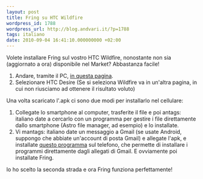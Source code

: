 ```yaml
---
layout: post
title: Fring su HTC Wildfire
wordpress_id: 1788
wordpress_url: http://blog.andvari.it/?p=1788
tags: italiano
date: 2010-09-04 16:41:10.000000000 +02:00
---
```

Volete installare Fring sul vostro HTC Wildfire, nonostante non sia (aggiornato a ora) disponibile nel Market? Abbastanza facile!
<ol>
	<li>Andare, tramite il PC, <a href="http://www.fring.com/download/default_PC.asp">in questa pagina</a>.</li>
	<li>Selezionare HTC Desire (Se si seleziona Wildfire va in un'altra pagina, in cui non riusciamo ad ottenere il risultato voluto)</li>
</ol>
Una volta scaricato l'.apk ci sono due modi per installarlo nel cellulare:
<ol>
	<li>Collegate lo smartphone al computer, trasferite il file e poi antags: italiano
date a cercarlo con un programma per gestire i file direttamente dallo smartphone (Astro file manager, ad esempio) e lo installate.</li>
	<li>Vi mantags: italiano
date un messaggio a Gmail (se usate Android, suppongo che abbiate un'account di posta Gmail) e allegate l'apk, e installate <a href="http://www.androlib.com/android.application.jp-co-taosoftware-android-attachapkinstaller-qxAp.aspx">questo programma</a> sul telefono, che permette di installare i programmi direttamente dagli allegati di Gmail. E ovviamente poi installate Fring.</li>
</ol>
Io ho scelto la seconda strada e ora Fring funziona perfettamente!
